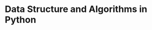 Data Structure and Algorithms in Python
==============================================================================
